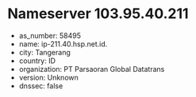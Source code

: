 # Nameserver 103.95.40.211

* as_number: 58495
* name: ip-211.40.hsp.net.id.
* city: Tangerang
* country: ID
* organization: PT Parsaoran Global Datatrans
* version: Unknown
* dnssec: false

